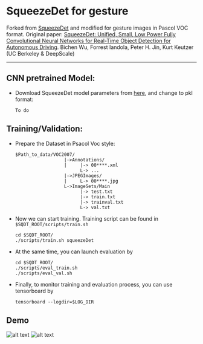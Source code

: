 # SqueezeDet for gesture
Forked from [SqueezeDet](https://github.com/BichenWuUCB/squeezeDet) and modified for gesture images in Pascol VOC format.
Original paper: [SqueezeDet: Unified, Small, Low Power Fully Convolutional Neural Networks for Real-Time Object Detection for Autonomous Driving](https://arxiv.org/abs/1612.01051). Bichen Wu, Forrest Iandola, Peter H. Jin, Kurt Keutzer (UC Berkeley & DeepScale)

-------------
## CNN pretrained Model:
- Download SqueezeDet model parameters from [here](), and change to pkl format:

  ```Shell
  To do
  ```

## Training/Validation:
- Prepare the Dataset in Psacol Voc style:
  ```Shell
  $Path_to_data/VOC2007/
                    |->Annotations/
                    |     |-> 00****.xml
                          L-> ...    
                    |->JPEGImages/
                    |     L-> 00****.jpg
                    L->ImageSets/Main
                          |-> test.txt
                          |-> train.txt
                          |-> trainval.txt    
                          L-> val.txt
  ```

- Now we can start training. Training script can be found in `$SQDT_ROOT/scripts/train.sh`
  ```Shell
  cd $SQDT_ROOT/
  ./scripts/train.sh squeezeDet
  ```

- At the same time, you can launch evaluation by 

  ```Shell
  cd $SQDT_ROOT/
  ./scripts/eval_train.sh
  ./scripts/eval_val.sh
  ```

- Finally, to monitor training and evaluation process, you can use tensorboard by

  ```Shell
  tensorboard --logdir=$LOG_DIR
  ```
## Demo
  ![alt text](https://github.com/fyhtea/squeezeDet-hand/tree/master/img/sample.jpg)
  ![alt text](https://github.com/fyhtea/squeezeDet-hand/tree/master/img/out_sample.jpg)
